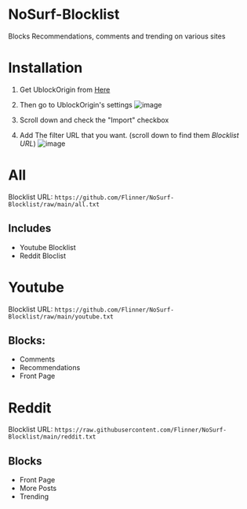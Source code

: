 # NoSurf-Blocklist
Blocks Recommendations, comments and trending on various sites

# Installation
1. Get UblockOrigin from [Here](https://ublockorigin.com/)

2. Then go to UblockOrigin's settings
![image](https://user-images.githubusercontent.com/85732279/122640145-595c9b80-d0ed-11eb-9360-f5f09136f489.png)

3. Scroll down and check the "Import" checkbox
4. Add The filter URL that you want. (scroll down to find them *Blocklist URL*)
![image](https://user-images.githubusercontent.com/85732279/122640211-bc4e3280-d0ed-11eb-829b-0f75d6f06fde.png)


# All
Blocklist URL: `https://github.com/Flinner/NoSurf-Blocklist/raw/main/all.txt`

## Includes
- Youtube Blocklist
- Reddit Bloclist

# Youtube
Blocklist URL: `https://github.com/Flinner/NoSurf-Blocklist/raw/main/youtube.txt`

## Blocks:

- Comments
- Recommendations
- Front Page


# Reddit
Blocklist URL: `https://raw.githubusercontent.com/Flinner/NoSurf-Blocklist/main/reddit.txt`

## Blocks

- Front Page
- More Posts
- Trending
